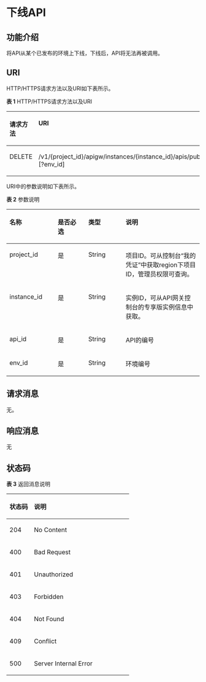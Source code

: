 # 下线API<a name="apig-phapi-180713029"></a>

## 功能介绍<a name="section59395644"></a>

将API从某个已发布的环境上下线，下线后，API将无法再被调用。

## URI<a name="section64798754"></a>

HTTP/HTTPS请求方法以及URI如下表所示。

**表 1**  HTTP/HTTPS请求方法以及URI

<a name="table30440385"></a>
<table><thead align="left"><tr id="row5989628"><th class="cellrowborder" valign="top" width="20%" id="mcps1.2.3.1.1"><p id="p15397832"><a name="p15397832"></a><a name="p15397832"></a>请求方法</p>
</th>
<th class="cellrowborder" valign="top" width="80%" id="mcps1.2.3.1.2"><p id="p39264905"><a name="p39264905"></a><a name="p39264905"></a>URI</p>
</th>
</tr>
</thead>
<tbody><tr id="row26340775"><td class="cellrowborder" valign="top" width="20%" headers="mcps1.2.3.1.1 "><p id="p53228041"><a name="p53228041"></a><a name="p53228041"></a>DELETE</p>
</td>
<td class="cellrowborder" valign="top" width="80%" headers="mcps1.2.3.1.2 "><p id="p16504088"><a name="p16504088"></a><a name="p16504088"></a>/v1/{project_id}/apigw/instances/{instance_id}/apis/publish/{api_id}[?env_id]</p>
</td>
</tr>
</tbody>
</table>

URI中的参数说明如下表所示。

**表 2**  参数说明

<a name="table14319067"></a>
<table><thead align="left"><tr id="row47200048"><th class="cellrowborder" valign="top" width="25%" id="mcps1.2.5.1.1"><p id="p65107550"><a name="p65107550"></a><a name="p65107550"></a>名称</p>
</th>
<th class="cellrowborder" valign="top" width="15.83%" id="mcps1.2.5.1.2"><p id="p39220237"><a name="p39220237"></a><a name="p39220237"></a>是否必选</p>
</th>
<th class="cellrowborder" valign="top" width="19.32%" id="mcps1.2.5.1.3"><p id="p22722661"><a name="p22722661"></a><a name="p22722661"></a>类型</p>
</th>
<th class="cellrowborder" valign="top" width="39.85%" id="mcps1.2.5.1.4"><p id="p28596237"><a name="p28596237"></a><a name="p28596237"></a>说明</p>
</th>
</tr>
</thead>
<tbody><tr id="row47017119181"><td class="cellrowborder" valign="top" width="25%" headers="mcps1.2.5.1.1 "><p id="p55878963"><a name="p55878963"></a><a name="p55878963"></a>project_id</p>
</td>
<td class="cellrowborder" valign="top" width="15.83%" headers="mcps1.2.5.1.2 "><p id="p29902160"><a name="p29902160"></a><a name="p29902160"></a>是</p>
</td>
<td class="cellrowborder" valign="top" width="19.32%" headers="mcps1.2.5.1.3 "><p id="p6155914"><a name="p6155914"></a><a name="p6155914"></a>String</p>
</td>
<td class="cellrowborder" valign="top" width="39.85%" headers="mcps1.2.5.1.4 "><p id="p28867016"><a name="p28867016"></a><a name="p28867016"></a>项目ID。可从控制台“我的凭证”中获取region下项目ID，管理员权限可查询。</p>
</td>
</tr>
<tr id="row688860131818"><td class="cellrowborder" valign="top" width="25%" headers="mcps1.2.5.1.1 "><p id="p1780913159538"><a name="p1780913159538"></a><a name="p1780913159538"></a>instance_id</p>
</td>
<td class="cellrowborder" valign="top" width="15.83%" headers="mcps1.2.5.1.2 "><p id="p9809215115310"><a name="p9809215115310"></a><a name="p9809215115310"></a>是</p>
</td>
<td class="cellrowborder" valign="top" width="19.32%" headers="mcps1.2.5.1.3 "><p id="p1280914152538"><a name="p1280914152538"></a><a name="p1280914152538"></a>String</p>
</td>
<td class="cellrowborder" valign="top" width="39.85%" headers="mcps1.2.5.1.4 "><p id="p1880914157537"><a name="p1880914157537"></a><a name="p1880914157537"></a>实例ID，可从API网关控制台的专享版实例信息中获取。</p>
</td>
</tr>
<tr id="row34593837"><td class="cellrowborder" valign="top" width="25%" headers="mcps1.2.5.1.1 "><p id="p50637422"><a name="p50637422"></a><a name="p50637422"></a>api_id</p>
</td>
<td class="cellrowborder" valign="top" width="15.83%" headers="mcps1.2.5.1.2 "><p id="p7990519"><a name="p7990519"></a><a name="p7990519"></a>是</p>
</td>
<td class="cellrowborder" valign="top" width="19.32%" headers="mcps1.2.5.1.3 "><p id="p43252337"><a name="p43252337"></a><a name="p43252337"></a>String</p>
</td>
<td class="cellrowborder" valign="top" width="39.85%" headers="mcps1.2.5.1.4 "><p id="p13778436"><a name="p13778436"></a><a name="p13778436"></a>API的编号</p>
</td>
</tr>
<tr id="row56897062"><td class="cellrowborder" valign="top" width="25%" headers="mcps1.2.5.1.1 "><p id="p45259280"><a name="p45259280"></a><a name="p45259280"></a>env_id</p>
</td>
<td class="cellrowborder" valign="top" width="15.83%" headers="mcps1.2.5.1.2 "><p id="p42123046"><a name="p42123046"></a><a name="p42123046"></a>是</p>
</td>
<td class="cellrowborder" valign="top" width="19.32%" headers="mcps1.2.5.1.3 "><p id="p56523602"><a name="p56523602"></a><a name="p56523602"></a>String</p>
</td>
<td class="cellrowborder" valign="top" width="39.85%" headers="mcps1.2.5.1.4 "><p id="p15009017"><a name="p15009017"></a><a name="p15009017"></a>环境编号</p>
</td>
</tr>
</tbody>
</table>

## 请求消息<a name="section46317880"></a>

无。

## 响应消息<a name="section60760833"></a>

无

## 状态码<a name="section14207744"></a>

**表 3**  返回消息说明

<a name="table25461982"></a>
<table><thead align="left"><tr id="row64728256"><th class="cellrowborder" valign="top" width="20%" id="mcps1.2.3.1.1"><p id="p8497375"><a name="p8497375"></a><a name="p8497375"></a>状态码</p>
</th>
<th class="cellrowborder" valign="top" width="80%" id="mcps1.2.3.1.2"><p id="p17198799"><a name="p17198799"></a><a name="p17198799"></a>说明</p>
</th>
</tr>
</thead>
<tbody><tr id="row50925496"><td class="cellrowborder" valign="top" width="20%" headers="mcps1.2.3.1.1 "><p id="p31324481"><a name="p31324481"></a><a name="p31324481"></a>204</p>
</td>
<td class="cellrowborder" valign="top" width="80%" headers="mcps1.2.3.1.2 "><p id="p13445195614478"><a name="p13445195614478"></a><a name="p13445195614478"></a>No Content</p>
</td>
</tr>
<tr id="row18532901"><td class="cellrowborder" valign="top" width="20%" headers="mcps1.2.3.1.1 "><p id="p24770038"><a name="p24770038"></a><a name="p24770038"></a>400</p>
</td>
<td class="cellrowborder" valign="top" width="80%" headers="mcps1.2.3.1.2 "><p id="p60216100"><a name="p60216100"></a><a name="p60216100"></a>Bad Request</p>
</td>
</tr>
<tr id="row5073993"><td class="cellrowborder" valign="top" width="20%" headers="mcps1.2.3.1.1 "><p id="p8340301"><a name="p8340301"></a><a name="p8340301"></a>401</p>
</td>
<td class="cellrowborder" valign="top" width="80%" headers="mcps1.2.3.1.2 "><p id="p9203142078"><a name="p9203142078"></a><a name="p9203142078"></a>Unauthorized</p>
</td>
</tr>
<tr id="row40281704"><td class="cellrowborder" valign="top" width="20%" headers="mcps1.2.3.1.1 "><p id="p41592600"><a name="p41592600"></a><a name="p41592600"></a>403</p>
</td>
<td class="cellrowborder" valign="top" width="80%" headers="mcps1.2.3.1.2 "><p id="p13949586"><a name="p13949586"></a><a name="p13949586"></a>Forbidden</p>
</td>
</tr>
<tr id="row54907919"><td class="cellrowborder" valign="top" width="20%" headers="mcps1.2.3.1.1 "><p id="p18356469"><a name="p18356469"></a><a name="p18356469"></a>404</p>
</td>
<td class="cellrowborder" valign="top" width="80%" headers="mcps1.2.3.1.2 "><p id="p10479027"><a name="p10479027"></a><a name="p10479027"></a>Not Found</p>
</td>
</tr>
<tr id="row27202387"><td class="cellrowborder" valign="top" width="20%" headers="mcps1.2.3.1.1 "><p id="p55909770"><a name="p55909770"></a><a name="p55909770"></a>409</p>
</td>
<td class="cellrowborder" valign="top" width="80%" headers="mcps1.2.3.1.2 "><p id="p32397484"><a name="p32397484"></a><a name="p32397484"></a>Conflict</p>
</td>
</tr>
<tr id="row23141906"><td class="cellrowborder" valign="top" width="20%" headers="mcps1.2.3.1.1 "><p id="p62555074"><a name="p62555074"></a><a name="p62555074"></a>500</p>
</td>
<td class="cellrowborder" valign="top" width="80%" headers="mcps1.2.3.1.2 "><p id="p14947689"><a name="p14947689"></a><a name="p14947689"></a>Server Internal Error</p>
</td>
</tr>
</tbody>
</table>

